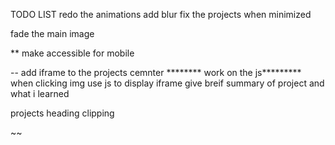 TODO LIST
redo the animations
add blur
fix the projects when minimized 

fade the main image

** make accessible for mobile


-- add iframe to the projects
cemnter
******** work on the js*********
when clicking img use js to display iframe 
give breif summary of project and what i learned

projects heading clipping 



~~
